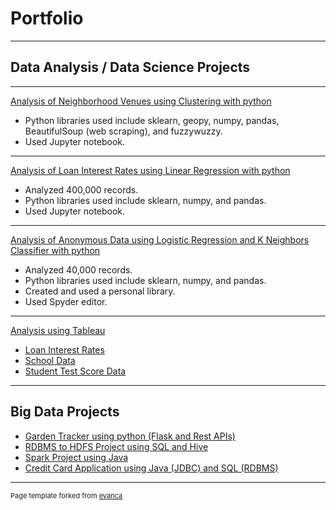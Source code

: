 # Portfolio

---

## Data Analysis / Data Science Projects

---

[Analysis of Neighborhood Venues using Clustering with python](https://github.com/Gia12345/Journey-Projects/tree/master/Data-Science-Data-Analysis-Projects/IBM%20Data%20Science%20Certificate%20Capstone%20Project)
- Python libraries used include sklearn, geopy, numpy, pandas, BeautifulSoup (web scraping), and fuzzywuzzy.
- Used Jupyter notebook.

---

[Analysis of Loan Interest Rates using Linear Regression with python](https://github.com/Gia12345/Journey-Projects/tree/master/Data-Science-Data-Analysis-Projects/Loan%20Interest%20Rate%20Analysis)
- Analyzed 400,000 records.
- Python libraries used include sklearn, numpy, and pandas.
- Used Jupyter notebook.

---
[Analysis of Anonymous Data using Logistic Regression and K Neighbors Classifier with python](https://github.com/Gia12345/Journey-Projects/tree/master/Data-Science-Data-Analysis-Projects/Anonymous%20Data%20Analysis)
- Analyzed 40,000 records.
- Python libraries used include sklearn, numpy, and pandas.
- Created and used a personal library.
- Used Spyder editor.

---
[Analysis using Tableau](https://public.tableau.com/profile/gia.g#!/)
- [Loan Interest Rates](https://public.tableau.com/profile/gia.g#!/vizhome/LoanInterestRateAnalysis/JobIR)
- [School Data](https://public.tableau.com/profile/gia.g#!/vizhome/UpliftSchools/Student1Db)
- [Student Test Score Data](https://public.tableau.com/profile/gia.g#!/vizhome/EducationProjectFinal/TestScoreDashboard1)

---
## Big Data Projects

- [Garden Tracker using python (Flask and Rest APIs)](https://github.com/Gia12345/Journey-Projects/tree/master/Data-Science-Data-Analysis-Projects/gardentracker)
- [RDBMS to HDFS Project using SQL and Hive](https://github.com/Gia12345/Journey-Projects/tree/master/ETL-Big-Data-Projects/Table%20Load%20RDBMS%20to%20HDFS)
- [Spark Project using Java](https://github.com/Gia12345/Journey-Projects/tree/master/ETL-Big-Data-Projects/Spark%20Project)
- [Credit Card Application using Java (JDBC) and SQL (RDBMS)](https://github.com/Gia12345/Journey-Projects/tree/master/ETL-Big-Data-Projects/Credit%20Card%20App%20Source)





---
<p style="font-size:11px">Page template forked from <a href="https://github.com/evanca/quick-portfolio">evanca</a></p>
<!-- Remove above link if you don't want to attibute -->
